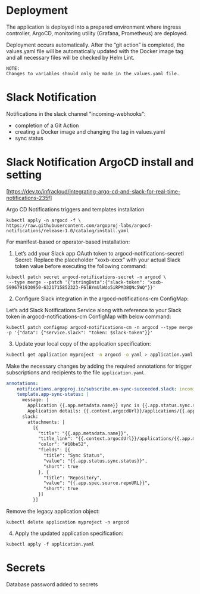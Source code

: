 # Deployment

The application is deployed into a prepared environment where ingress controller, ArgoCD, monitoring utility (Grafana, Prometheus) are deployed.

Deployment occurs automatically. After the “git action” is completed, the values.yaml file will be automatically updated with the Docker image tag and all necessary files will be checked by Helm Lint. 

```
NOTE: 
Changes to variables should only be made in the values.yaml file.
```

# Slack Notification

Notifications in the slack channel "incoming-webhooks":
- completion of a Git Action
- creating a Docker image and changing the tag in values.yaml
- sync status

# Slack Notification ArgoCD install and setting

[https://dev.to/infracloud/integrating-argo-cd-and-slack-for-real-time-notifications-235f]

Argo CD Notifications triggers and templates installation
```
kubectl apply -n argocd -f \
https://raw.githubusercontent.com/argoproj-labs/argocd-notifications/release-1.0/catalog/install.yaml
```

For manifest-based or operator-based installation:
1. Let’s add your Slack app OAuth token to argocd-notifications-secretl Secret: Replace the placeholder “xoxb-xxxx” with your actual Slack token value before executing the following command:

```
kubectl patch secret argocd-notifications-secret -n argocd \
 --type merge --patch '{"stringData":{"slack-token": "xoxb-5996791930950-6321715852323-F6lBYmUlWdo5iRPM38QNc5WQ"}}'

```

2. Configure Slack integration in the argocd-notifications-cm ConfigMap:

Let’s add Slack Notifications Service along with reference to your Slack token in argocd-notifications-cm ConfigMap with below command:
```
kubectl patch configmap argocd-notifications-cm -n argocd --type merge -p '{"data": {"service.slack": "token: $slack-token"}}'
```


3. Update your local copy of the application specification:

```bash
kubectl get application myproject -n argocd -o yaml > application.yaml
```
Make the necessary changes by adding the required annotations for trigger subscriptions and recipients to the file `application.yaml`.

```yaml
annotations:
    notifications.argoproj.io/subscribe.on-sync-succeeded.slack: incoming-webhooks
    template.app-sync-status: |
      message: |
        Application {{.app.metadata.name}} sync is {{.app.status.sync.status}}.
        Application details: {{.context.argocdUrl}}/applications/{{.app.metadata.name}}.
      slack:
        attachments: |
          [{
            "title": "{{.app.metadata.name}}",
            "title_link": "{{.context.argocdUrl}}/applications/{{.app.metadata.name}}",
            "color": "#18be52",
            "fields": [{
              "title": "Sync Status",
              "value": "{{.app.status.sync.status}}",
              "short": true
            }, {
              "title": "Repository",
              "value": "{{.app.spec.source.repoURL}}",
              "short": true
            }]
          }]
```
Remove the legacy application object:

```
kubectl delete application myproject -n argocd
```
4. Apply the updated application specification:

```
kubectl apply -f application.yaml
```

# Secrets

Database password added to secrets
